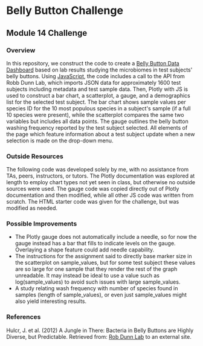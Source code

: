 # Belly Button Challenge
## Module 14 Challenge

### Overview
In this repository, we construct the code to create a [Belly Button Data Dashboard](https://laxleary.github.io/belly-button-challenge/) based on lab results studying the microbiomes in test subjects' belly buttons. Using [JavaScript](static/js/app.js), the code includes a call to the API from Robb Dunn Lab, which imports JSON data for approximately 1600 test subjects including metadata and test sample data. Then, Plotly with JS is used to construct a bar chart, a scatterplot, a gauge, and a demographics list for the selected test subject. The bar chart shows sample values per species ID for the 10 most populous species in a subject's sample (if a full 10 species were present), while the scatterplot compares the same two variables but includes all data points. The gauge outlines the belly button washing frequency reported by the test subject selected. All elements of the page which feature information about a test subject update when a new selection is made on the drop-down menu. 

### Outside Resources
The following code was developed solely by me, with no assistance from TAs, peers, instructors, or tutors. The Plotly documentation was explored at length to employ chart types not yet seen in class, but otherwise no outside sources were used. The gauge code was copied directly out of Plotly documentation and then modified, while all other JS code was written from scratch. The HTML starter code was given for the challenge, but was modified as needed. 

### Possible Improvements
- The Plotly gauge does not automatically include a needle, so for now the gauge instead has a bar that fills to indicate levels on the gauge. Overlaying a shape feature could add needle capability.
- The instructions for the assignment said to directly base marker size in the scatterplot on sample_values, but for some test subject these values are so large for one sample that they render the rest of the graph unreadable. It may instead be ideal to use a value such as log(sample_values) to avoid such issues with large sample_values.
- A study relating wash frequency with number of species found in samples (length of sample_values), or even just sample_values might also yield interesting results. 

### References
Hulcr, J. et al. (2012) A Jungle in There: Bacteria in Belly Buttons are Highly Diverse, but Predictable. Retrieved from: [Rob Dunn Lab](http://robdunnlab.com/projects/belly-button-biodiversity/results-and-data/Links) to an external site. 
